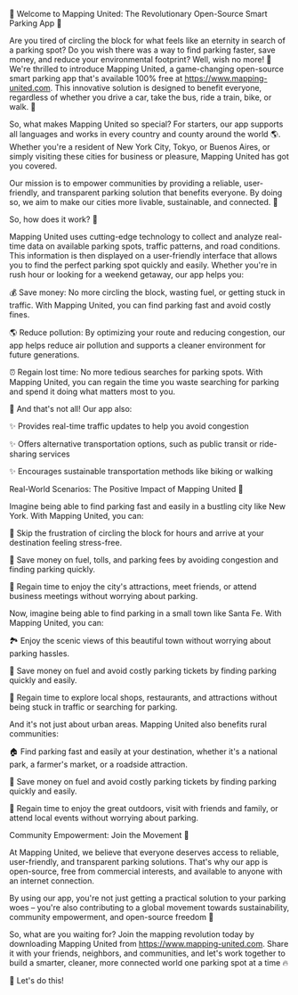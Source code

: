 🚀 Welcome to Mapping United: The Revolutionary Open-Source Smart Parking App 🚀

Are you tired of circling the block for what feels like an eternity in search of a parking spot? Do you wish there was a way to find parking faster, save money, and reduce your environmental footprint? Well, wish no more! 🎉 We're thrilled to introduce Mapping United, a game-changing open-source smart parking app that's available 100% free at https://www.mapping-united.com. This innovative solution is designed to benefit everyone, regardless of whether you drive a car, take the bus, ride a train, bike, or walk. 🚂

So, what makes Mapping United so special? For starters, our app supports all languages and works in every country and county around the world 🌎. Whether you're a resident of New York City, Tokyo, or Buenos Aires, or simply visiting these cities for business or pleasure, Mapping United has got you covered.

Our mission is to empower communities by providing a reliable, user-friendly, and transparent parking solution that benefits everyone. By doing so, we aim to make our cities more livable, sustainable, and connected. 🌆

So, how does it work? 🤔

Mapping United uses cutting-edge technology to collect and analyze real-time data on available parking spots, traffic patterns, and road conditions. This information is then displayed on a user-friendly interface that allows you to find the perfect parking spot quickly and easily. Whether you're in rush hour or looking for a weekend getaway, our app helps you:

💰 Save money: No more circling the block, wasting fuel, or getting stuck in traffic. With Mapping United, you can find parking fast and avoid costly fines.

🌎 Reduce pollution: By optimizing your route and reducing congestion, our app helps reduce air pollution and supports a cleaner environment for future generations.

⏰ Regain lost time: No more tedious searches for parking spots. With Mapping United, you can regain the time you waste searching for parking and spend it doing what matters most to you.

🌟 And that's not all! Our app also:

✨ Provides real-time traffic updates to help you avoid congestion

✨ Offers alternative transportation options, such as public transit or ride-sharing services

✨ Encourages sustainable transportation methods like biking or walking

Real-World Scenarios: The Positive Impact of Mapping United 🌟

Imagine being able to find parking fast and easily in a bustling city like New York. With Mapping United, you can:

🗽️ Skip the frustration of circling the block for hours and arrive at your destination feeling stress-free.

💸 Save money on fuel, tolls, and parking fees by avoiding congestion and finding parking quickly.

🌟 Regain time to enjoy the city's attractions, meet friends, or attend business meetings without worrying about parking.

Now, imagine being able to find parking in a small town like Santa Fe. With Mapping United, you can:

🏞️ Enjoy the scenic views of this beautiful town without worrying about parking hassles.

💸 Save money on fuel and avoid costly parking tickets by finding parking quickly and easily.

🌟 Regain time to explore local shops, restaurants, and attractions without being stuck in traffic or searching for parking.

And it's not just about urban areas. Mapping United also benefits rural communities:

🏠️ Find parking fast and easily at your destination, whether it's a national park, a farmer's market, or a roadside attraction.

💸 Save money on fuel and avoid costly parking tickets by finding parking quickly and easily.

🌟 Regain time to enjoy the great outdoors, visit with friends and family, or attend local events without worrying about parking.

Community Empowerment: Join the Movement 🌟

At Mapping United, we believe that everyone deserves access to reliable, user-friendly, and transparent parking solutions. That's why our app is open-source, free from commercial interests, and available to anyone with an internet connection.

By using our app, you're not just getting a practical solution to your parking woes – you're also contributing to a global movement towards sustainability, community empowerment, and open-source freedom 🌟

So, what are you waiting for? Join the mapping revolution today by downloading Mapping United from https://www.mapping-united.com. Share it with your friends, neighbors, and communities, and let's work together to build a smarter, cleaner, more connected world one parking spot at a time 🔥

💪 Let's do this!